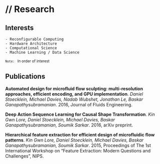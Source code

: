 # // Research

## Interests
    - Reconfigurable Computing
    - Hardware Architecture
    - Computational Science
    - Machine Learning / Data Science

<small>`Note: ` In order of interest </small>

## Publications

**Automated design for microfluid flow sculpting: multi-resolution approaches, efficient encoding, and GPU implementation**. *Daniel Stoecklein, Michael Davies, Nadab Wubshet, Jonathan Le, Baskar Ganapathysubramanian*. 2016, Journal of Fluids Engineering.

**Deep Action Sequence Learning for Causal Shape Transformation**. *Kin Gwn Lore, Daniel Stoecklein, Michael Davies, Baskar Ganapathysubramanian, Soumik Sarkar*. 2016, arXiv preprint.

**Hierarchical feature extraction for efficient design of microfluidic flow patterns**. *Kin Gwn Lore, Daniel Stoecklein, Michael Davies, Baskar Ganapathysubramanian, Soumik Sarkar*. 2015, Proceedings of The 1st International Workshop on “Feature Extraction: Modern Questions and Challenges”, NIPS.